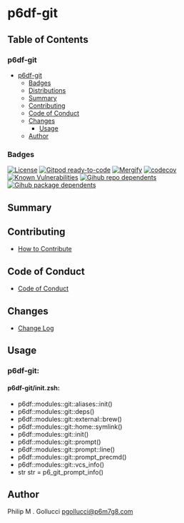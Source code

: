 # p6df-git

## Table of Contents


### p6df-git
- [p6df-git](#p6df-git)
  - [Badges](#badges)
  - [Distributions](#distributions)
  - [Summary](#summary)
  - [Contributing](#contributing)
  - [Code of Conduct](#code-of-conduct)
  - [Changes](#changes)
    - [Usage](#usage)
  - [Author](#author)

### Badges

[![License](https://img.shields.io/badge/License-Apache%202.0-yellowgreen.svg)](https://opensource.org/licenses/Apache-2.0)
[![Gitpod ready-to-code](https://img.shields.io/badge/Gitpod-ready--to--code-blue?logo=gitpod)](https://gitpod.io/#https://github.com/p6m7g8/p6df-git)
[![Mergify](https://img.shields.io/endpoint.svg?url=https://gh.mergify.io/badges/p6m7g8/p6df-git/&style=flat)](https://mergify.io)
[![codecov](https://codecov.io/gh/p6m7g8/p6df-git/branch/master/graph/badge.svg?token=14Yj1fZbew)](https://codecov.io/gh/p6m7g8/p6df-git)
[![Known Vulnerabilities](https://snyk.io/test/github/p6m7g8/p6df-git/badge.svg?targetFile=package.json)](https://snyk.io/test/github/p6m7g8/p6df-git?targetFile=package.json)
[![Gihub repo dependents](https://badgen.net/github/dependents-repo/p6m7g8/p6df-git)](https://github.com/p6m7g8/p6df-git/network/dependents?dependent_type=REPOSITORY)
[![Gihub package dependents](https://badgen.net/github/dependents-pkg/p6m7g8/p6df-git)](https://github.com/p6m7g8/p6df-git/network/dependents?dependent_type=PACKAGE)

## Summary

## Contributing

- [How to Contribute](CONTRIBUTING.md)

## Code of Conduct

- [Code of Conduct](https://github.com/p6m7g8/.github/blob/master/CODE_OF_CONDUCT.md)

## Changes

- [Change Log](CHANGELOG.md)

## Usage

### p6df-git:

#### p6df-git/init.zsh:

- p6df::modules::git::aliases::init()
- p6df::modules::git::deps()
- p6df::modules::git::external::brew()
- p6df::modules::git::home::symlink()
- p6df::modules::git::init()
- p6df::modules::git::prompt()
- p6df::modules::git::prompt::line()
- p6df::modules::git::prompt_precmd()
- p6df::modules::git::vcs_info()
- str str = p6_git_prompt_info()


## Author

Philip M . Gollucci <pgollucci@p6m7g8.com>
